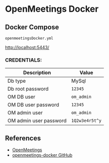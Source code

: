 # OpenMeetings Docker

## Docker Compose
`openmeetingsDocker.yml`

[http://localhost:5443/](http://localhost:5443/)

### CREDENTIALS:

|Description|Value|
|-----------|-----|
|Db type| MySql|
|Db root password|`12345`|
|OM DB user|`om_admin`|
|OM DB user password|`12345`|
|OM admin user|`om_admin`|
|OM admin user password|`1Q2w3e4r5t^y`|

## References
- [OpenMeetings](https://openmeetings.apache.org/)
- [openmeetings-docker GitHub](https://github.com/openmeetings/openmeetings-docker)